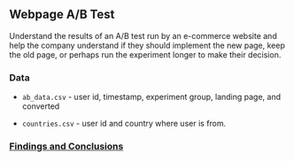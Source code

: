 ## Webpage A/B Test

Understand the results of an A/B test run by an e-commerce website and help the company understand if they should implement the new page, keep the old page, or perhaps run the experiment longer to make their decision.

### Data

* `ab_data.csv` - user id, timestamp, experiment group, landing page, and converted

* `countries.csv` - user id and country where user is from.

### <a href="https://github.com/ayumiohashi/udacity-data-analyst/blob/master/03-webpage-ab-test-analysis/webpage-ab-test-analysis.ipynb">Findings and Conclusions</a>
